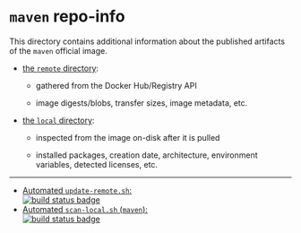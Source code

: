 # `maven` repo-info

This directory contains additional information about the published artifacts of the `maven` official image.

-	[the `remote` directory](remote/):

	-	gathered from the Docker Hub/Registry API

	-	image digests/blobs, transfer sizes, image metadata, etc.

-	[the `local` directory](local/):

	-	inspected from the image on-disk after it is pulled

	-	installed packages, creation date, architecture, environment variables, detected licenses, etc.

---

-	[Automated `update-remote.sh`:  
	![build status badge](https://doi-janky.infosiftr.net/job/repo-info/job/remote/badge/icon)](https://doi-janky.infosiftr.net/job/repo-info/job/remote/)
-	[Automated `scan-local.sh` (`maven`):  
	![build status badge](https://doi-janky.infosiftr.net/job/repo-info/job/local/job/maven/badge/icon)](https://doi-janky.infosiftr.net/job/repo-info/job/local/job/maven)
